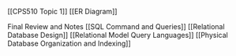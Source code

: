 [[CPS510 Topic 1]]
[[ER Diagram]]

Final Review and Notes
[[SQL Command and Queries]]
[[Relational Database Design]]
[[Relational Model Query Languages]]
[[Physical Database Organization and Indexing]]
